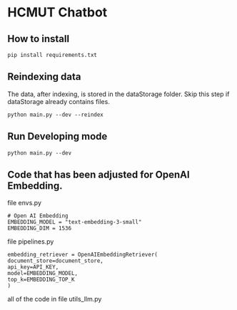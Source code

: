 # HCMUT Chatbot

## How to install
```
pip install requirements.txt
```

## Reindexing data
The data, after indexing, is stored in the dataStorage folder. Skip this step if dataStorage already contains files.
```
python main.py --dev --reindex
```

## Run Developing mode
```
python main.py --dev
```

## Code that has been adjusted for OpenAI Embedding.
file envs.py
```
# Open AI Embedding
EMBEDDING_MODEL = "text-embedding-3-small"
EMBEDDING_DIM = 1536
```

file pipelines.py
```
embedding_retriever = OpenAIEmbeddingRetriever(
document_store=document_store,
api_key=API_KEY,
model=EMBEDDING_MODEL,
top_k=EMBEDDING_TOP_K
)
```

all of the code in file utils_llm.py